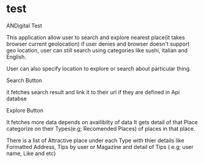 # test
ANDigital Test

This application allow user to search and explore nearest place(it takes browser current geolocation)
if user denies and browser doesn't support geo location, user can still search using categories like sushi, italian and English.

User can also specify location to explore or search about particular thing.

Search Button

  it fetches search result and link it to their url if they are defined in Api databse


Explore Button
  
  It fetches more data depends on availibilty of data
  It gets detail of that Place categorize on their Types(e.g; Recomended Places) of places in that place.
  
  There is a list of Attractive place under each Type with thier details like Formatted Address,
  Tips by user or Magazine and detail of Tips ( e.g; user name, Like and  etc)
